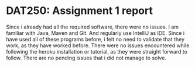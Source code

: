 # DAT250: Assignment 1 report

Since i already had all the required software, there were no issues. I am familiar with Java, Maven and Git. And regularly use IntelliJ as IDE. Since i have used all of these programs before, i felt no need to validate that they work, as they have worked before. There were no issues encountered while following the heroku installation or tutorial, as they were straight forward to follow. There are no pending issues that i did not manage to solve.
